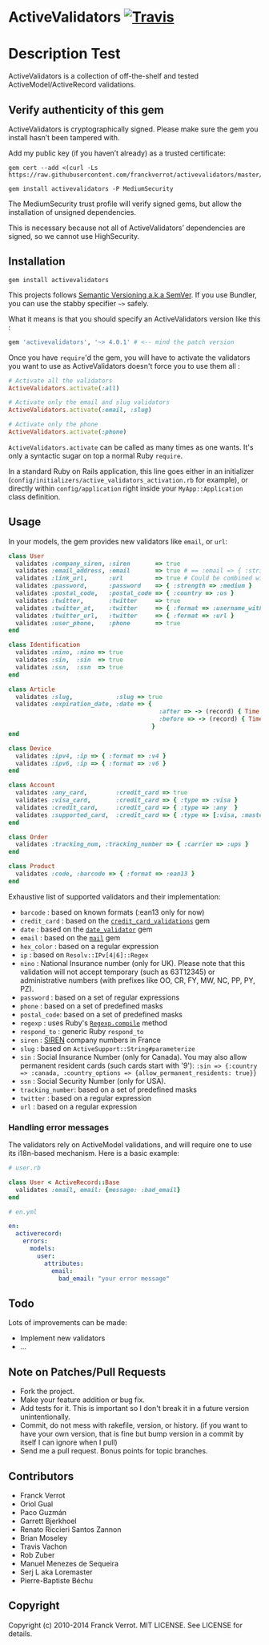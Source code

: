 # ActiveValidators [![Travis](https://secure.travis-ci.org/franckverrot/activevalidators.png)](http://travis-ci.org/franckverrot/activevalidators)

# Description Test

ActiveValidators is a collection of off-the-shelf and tested ActiveModel/ActiveRecord validations.

## Verify authenticity of this gem

ActiveValidators is cryptographically signed. Please make sure the gem you install hasn’t been tampered with.

Add my public key (if you haven’t already) as a trusted certificate:

    gem cert --add <(curl -Ls https://raw.githubusercontent.com/franckverrot/activevalidators/master/certs/franckverrot.pem)

    gem install activevalidators -P MediumSecurity

The MediumSecurity trust profile will verify signed gems, but allow the installation of unsigned dependencies.

This is necessary because not all of ActiveValidators’ dependencies are signed, so we cannot use HighSecurity.

## Installation

    gem install activevalidators

This projects follows [Semantic Versioning a.k.a SemVer](http://semver.org). If you use Bundler, you can use the stabby specifier `~>` safely.

What it means is that you should specify an ActiveValidators version like this :

```ruby
gem 'activevalidators', '~> 4.0.1' # <-- mind the patch version
```

Once you have `require`'d the gem, you will have to activate the validators you
want to use as ActiveValidators doesn't force you to use them all :

```ruby
# Activate all the validators
ActiveValidators.activate(:all)

# Activate only the email and slug validators
ActiveValidators.activate(:email, :slug)

# Activate only the phone
ActiveValidators.activate(:phone)
```

`ActiveValidators.activate` can be called as many times as one wants. It's only
a syntactic sugar on top a normal Ruby `require`.

In a standard Ruby on Rails application, this line goes either in an initializer
(`config/initializers/active_validators_activation.rb` for example), or directly
within `config/application` right inside your `MyApp::Application` class definition.

## Usage

In your models, the gem provides new validators like `email`, or `url`:

```ruby
class User
  validates :company_siren, :siren       => true
  validates :email_address, :email       => true # == :email => { :strict => false }
  validates :link_url,      :url         => true # Could be combined with `allow_blank: true`
  validates :password,      :password    => { :strength => :medium }
  validates :postal_code,   :postal_code => { :country => :us }
  validates :twitter,       :twitter     => true
  validates :twitter_at,    :twitter     => { :format => :username_with_at }
  validates :twitter_url,   :twitter     => { :format => :url }
  validates :user_phone,    :phone       => true
end

class Identification
  validates :nino, :nino => true
  validates :sin,  :sin  => true
  validates :ssn,  :ssn  => true
end

class Article
  validates :slug,            :slug => true
  validates :expiration_date, :date => {
                                          :after => -> (record) { Time.now },
                                          :before => -> (record) { Time.now + 1.year }
                                        }
end

class Device
  validates :ipv4, :ip => { :format => :v4 }
  validates :ipv6, :ip => { :format => :v6 }
end

class Account
  validates :any_card,        :credit_card => true
  validates :visa_card,       :credit_card => { :type => :visa }
  validates :credit_card,     :credit_card => { :type => :any  }
  validates :supported_card,  :credit_card => { :type => [:visa, :master_card, :amex] }
end

class Order
  validates :tracking_num, :tracking_number => { :carrier => :ups }
end

class Product
  validates :code, :barcode => { :format => :ean13 }
end
```

Exhaustive list of supported validators and their implementation:

* `barcode`   : based on known formats (:ean13 only for now)
* `credit_card` : based on the [`credit_card_validations`](https://github.com/Fivell/credit_card_validations) gem
* `date`  : based on the [`date_validator`](https://github.com/codegram/date_validator) gem
* `email` : based on the [`mail`](https://github.com/mikel/mail) gem
* `hex_color` : based on a regular expression
* `ip`    : based on `Resolv::IPv[4|6]::Regex`
* `nino` : National Insurance number (only for UK). Please note that this validation will not accept temporary (such as 63T12345) or administrative numbers (with prefixes like OO, CR, FY, MW, NC, PP, PY, PZ).
* `password` : based on a set of regular expressions
* `phone` : based on a set of predefined masks
* `postal_code`: based on a set of predefined masks
* `regexp` : uses Ruby's [`Regexp.compile`](http://www.ruby-doc.org/core-2.1.1/Regexp.html#method-c-new) method
* `respond_to` : generic Ruby `respond_to`
* `siren` : [SIREN](http://fr.wikipedia.org/wiki/SIREN) company numbers in France
* `slug`  : based on `ActiveSupport::String#parameterize`
* `sin` : Social Insurance Number (only for Canada). You may also allow permanent resident cards (such cards start with '9'): `:sin => {:country => :canada, :country_options => {allow_permanent_residents: true}}`
* `ssn` : Social Security Number (only for USA).
* `tracking_number`: based on a set of predefined masks
* `twitter` : based on a regular expression
* `url`   : based on a regular expression


### Handling error messages

The validators rely on ActiveModel validations, and will require one to use its i18n-based mechanism. Here is a basic example:

```ruby
# user.rb

class User < ActiveRecord::Base
  validates :email, email: {message: :bad_email}
end
```

```yaml
# en.yml

en:
  activerecord:
    errors:
      models:
        user:
          attributes:
            email:
              bad_email: "your error message"
```

## Todo

Lots of improvements can be made:

* Implement new validators
* ...

## Note on Patches/Pull Requests

* Fork the project.
* Make your feature addition or bug fix.
* Add tests for it. This is important so I don't break it in a
  future version unintentionally.
* Commit, do not mess with rakefile, version, or history.
  (if you want to have your own version, that is fine but bump version in a commit by itself I can ignore when I pull)
* Send me a pull request. Bonus points for topic branches.


## Contributors

* Franck Verrot
* Oriol Gual
* Paco Guzmán
* Garrett Bjerkhoel
* Renato Riccieri Santos Zannon
* Brian Moseley
* Travis Vachon
* Rob Zuber
* Manuel Menezes de Sequeira
* Serj L aka Loremaster
* Pierre-Baptiste Béchu

## Copyright

Copyright (c) 2010-2014 Franck Verrot. MIT LICENSE. See LICENSE for details.

